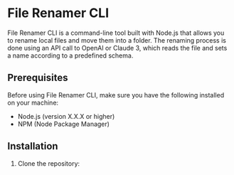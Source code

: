 # File Renamer CLI

File Renamer CLI is a command-line tool built with Node.js that allows you to rename local files and move them into a folder. The renaming process is done using an API call to OpenAI or Claude 3, which reads the file and sets a name according to a predefined schema.

## Prerequisites

Before using File Renamer CLI, make sure you have the following installed on your machine:

- Node.js (version X.X.X or higher)
- NPM (Node Package Manager)

## Installation

1. Clone the repository:
